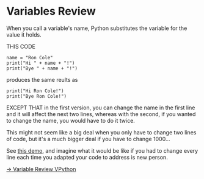 # Variables Review

When you call a variable's name, Python substitutes the variable for the value it holds.

THIS CODE

```
name = "Ron Cole"
print("Hi " + name + "!")
print("Bye " + name + "!")

```

produces the same reults as 

```
print("Hi Ron Cole!")
print("Bye Ron Cole!")
```

EXCEPT THAT in the first version, you can change the name in the first line and it will affect the next two lines, whereas with the second, if you wanted to change the name, you would have to do it twice.

This might not seem like a big deal when you only have to change two lines of code, but it's a much bigger deal if you have to change 1000...

See [this demo](https://trinket.io/python/8d6dd97818), and imagine what it would be like if you had to change every line each time you adapted your code to address is new person.


[-> Variable Review VPython](/while-true/02_variableReviewVpython.md)